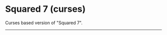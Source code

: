 # Squared 7 (curses)

Curses based version of "Squared 7".

----
[//]: # ( vim: set ts=4 sw=4 et cindent tw=80 ai si syn=markdown ft=markdown: )
